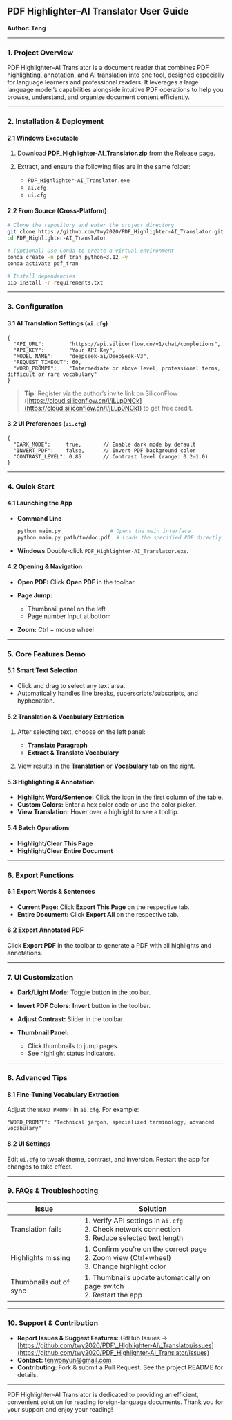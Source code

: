 ## PDF Highlighter–AI Translator User Guide

**Author: Teng**

---

### 1. Project Overview

PDF Highlighter–AI Translator is a document reader that combines PDF highlighting, annotation, and AI translation into one tool, designed especially for language learners and professional readers. It leverages a large language model’s capabilities alongside intuitive PDF operations to help you browse, understand, and organize document content efficiently.

---

### 2. Installation & Deployment

#### 2.1 Windows Executable

1. Download **PDF\_Highlighter-AI\_Translator.zip** from the Release page.
2. Extract, and ensure the following files are in the same folder:

   * `PDF_Highlighter-AI_Translator.exe`
   * `ai.cfg`
   * `ui.cfg`

#### 2.2 From Source (Cross-Platform)

```bash
# Clone the repository and enter the project directory
git clone https://github.com/twy2020/PDF_Highlighter-AI_Translator.git
cd PDF_Highlighter-AI_Translator

# (Optional) Use Conda to create a virtual environment
conda create -n pdf_tran python=3.12 -y
conda activate pdf_tran

# Install dependencies
pip install -r requirements.txt
```

---

### 3. Configuration

#### 3.1 AI Translation Settings (`ai.cfg`)

```jsonc
{
  "API_URL":        "https://api.siliconflow.cn/v1/chat/completions",
  "API_KEY":        "Your API Key",
  "MODEL_NAME":     "deepseek-ai/DeepSeek-V3",
  "REQUEST_TIMEOUT": 60,
  "WORD_PROMPT":    "Intermediate or above level, professional terms, difficult or rare vocabulary"
}
```

> **Tip:** Register via the author’s invite link on SiliconFlow ([https://cloud.siliconflow.cn/i/jLLp0NCk](https://cloud.siliconflow.cn/i/jLLp0NCk)) to get free credit.

#### 3.2 UI Preferences (`ui.cfg`)

```jsonc
{
  "DARK_MODE":     true,       // Enable dark mode by default
  "INVERT_PDF":    false,      // Invert PDF background color
  "CONTRAST_LEVEL": 0.85       // Contrast level (range: 0.2–1.0)
}
```

---

### 4. Quick Start

#### 4.1 Launching the App

* **Command Line**

  ```bash
  python main.py                # Opens the main interface
  python main.py path/to/doc.pdf  # Loads the specified PDF directly
  ```

* **Windows**
  Double-click `PDF_Highlighter-AI_Translator.exe`.

#### 4.2 Opening & Navigation

* **Open PDF:** Click **Open PDF** in the toolbar.
* **Page Jump:**

  * Thumbnail panel on the left
  * Page number input at bottom
* **Zoom:** Ctrl + mouse wheel

---

### 5. Core Features Demo

#### 5.1 Smart Text Selection

* Click and drag to select any text area.
* Automatically handles line breaks, superscripts/subscripts, and hyphenation.

#### 5.2 Translation & Vocabulary Extraction

1. After selecting text, choose on the left panel:

   * **Translate Paragraph**
   * **Extract & Translate Vocabulary**
2. View results in the **Translation** or **Vocabulary** tab on the right.

#### 5.3 Highlighting & Annotation

* **Highlight Word/Sentence:** Click the icon in the first column of the table.
* **Custom Colors:** Enter a hex color code or use the color picker.
* **View Translation:** Hover over a highlight to see a tooltip.

#### 5.4 Batch Operations

* **Highlight/Clear This Page**
* **Highlight/Clear Entire Document**

---

### 6. Export Functions

#### 6.1 Export Words & Sentences

* **Current Page:** Click **Export This Page** on the respective tab.
* **Entire Document:** Click **Export All** on the respective tab.

#### 6.2 Export Annotated PDF

Click **Export PDF** in the toolbar to generate a PDF with all highlights and annotations.

---

### 7. UI Customization

* **Dark/Light Mode:** Toggle button in the toolbar.
* **Invert PDF Colors:** **Invert** button in the toolbar.
* **Adjust Contrast:** Slider in the toolbar.
* **Thumbnail Panel:**

  * Click thumbnails to jump pages.
  * See highlight status indicators.

---

### 8. Advanced Tips

#### 8.1 Fine-Tuning Vocabulary Extraction

Adjust the `WORD_PROMPT` in `ai.cfg`. For example:

```jsonc
"WORD_PROMPT": "Technical jargon, specialized terminology, advanced vocabulary"
```

#### 8.2 UI Settings

Edit `ui.cfg` to tweak theme, contrast, and inversion. Restart the app for changes to take effect.

---

### 9. FAQs & Troubleshooting

| Issue                  | Solution                                                                                            |
| ---------------------- | --------------------------------------------------------------------------------------------------- |
| Translation fails      | 1. Verify API settings in `ai.cfg`<br>2. Check network connection<br>3. Reduce selected text length |
| Highlights missing     | 1. Confirm you’re on the correct page<br>2. Zoom view (Ctrl+wheel)<br>3. Change highlight color     |
| Thumbnails out of sync | 1. Thumbnails update automatically on page switch<br>2. Restart the app                             |

---

### 10. Support & Contribution

* **Report Issues & Suggest Features:**
  GitHub Issues → [https://github.com/twy2020/PDF\_Highlighter-AI\_Translator/issues](https://github.com/twy2020/PDF_Highlighter-AI_Translator/issues)
* **Contact:** [tenwonyun@gmail.com](mailto:tenwonyun@gmail.com)
* **Contributing:** Fork & submit a Pull Request. See the project README for details.

---

PDF Highlighter–AI Translator is dedicated to providing an efficient, convenient solution for reading foreign-language documents. Thank you for your support and enjoy your reading!
